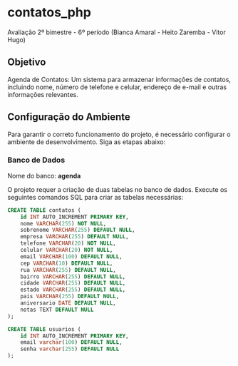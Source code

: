 # contatos_php
Avaliação 2º bimestre - 6º período (Bianca Amaral - Heito Zaremba - Vitor Hugo)

## Objetivo
Agenda de Contatos: Um sistema para armazenar informações de contatos, incluindo nome, número de telefone e celular, endereço de e-mail e outras informações relevantes.

## Configuração do Ambiente

Para garantir o correto funcionamento do projeto, é necessário configurar o ambiente de desenvolvimento. Siga as etapas abaixo:

### Banco de Dados
Nome do banco: **agenda**

O projeto requer a criação de duas tabelas no banco de dados. Execute os seguintes comandos SQL para criar as tabelas necessárias:

```sql
CREATE TABLE contatos (
    id INT AUTO_INCREMENT PRIMARY KEY,
    nome VARCHAR(255) NOT NULL,
    sobrenome VARCHAR(255) DEFAULT NULL,
    empresa VARCHAR(255) DEFAULT NULL,
    telefone VARCHAR(20) NOT NULL,
    celular VARCHAR(20) NOT NULL,
    email VARCHAR(100) DEFAULT NULL,
    cep VARCHAR(10) DEFAULT NULL,
    rua VARCHAR(255) DEFAULT NULL,
    bairro VARCHAR(255) DEFAULT NULL,
    cidade VARCHAR(255) DEFAULT NULL,
    estado VARCHAR(255) DEFAULT NULL,
    pais VARCHAR(255) DEFAULT NULL,
    aniversario DATE DEFAULT NULL,
    notas TEXT DEFAULT NULL
);

CREATE TABLE usuarios (
    id INT AUTO_INCREMENT PRIMARY KEY,
    email varchar(100) DEFAULT NULL,
    senha varchar(255) DEFAULT NULL
);
